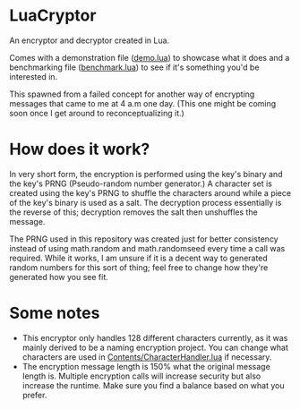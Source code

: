 # LuaCryptor
An encryptor and decryptor created in Lua.

Comes with a demonstration file ([demo.lua](<https://github.com/Xronixle/LuaEncryption/blob/main/demo.lua>)) to showcase what it does and a benchmarking file ([benchmark.lua](<https://github.com/Xronixle/LuaEncryption/blob/main/benchmark.lua>)) to see if it's something you'd be interested in.

This spawned from a failed concept for another way of encrypting messages that came to me at 4 a.m one day. (This one might be coming soon once I get around to reconceptualizing it.)

# How does it work?
In very short form, the encryption is performed using the key's binary and the key's PRNG (Pseudo-random number generator.) A character set is created using the key's PRNG to shuffle the characters around while a piece of the key's binary is used as a salt. The decryption process essentially is the reverse of this; decryption removes the salt then unshuffles the message.

The PRNG used in this repository was created just for better consistency instead of using math.random and math.randomseed every time a call was required. While it works, I am unsure if it is a decent way to generated random numbers for this sort of thing; feel free to change how they're generated how you see fit.

# Some notes
- This encryptor only handles 128 different characters currently, as it was mainly derived to be a naming encryption project. You can change what characters are used in [Contents/CharacterHandler.lua](<https://github.com/Xronixle/LuaEncryption/blob/main/Contents/CharacterHandler.lua>) if necessary.
- The encryption message length is 150% what the original message length is. Multiple encryption calls will increase security but also increase the runtime. Make sure you find a balance based on what you prefer.
